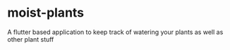# moist-plants
A flutter based application to keep track of watering your plants as well as other plant stuff
